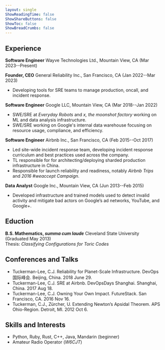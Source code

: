 ```yaml
---
layout: single
ShowReadingTime: false
ShowShareButtons: false
ShowToc: false
ShowBreadCrumbs: false
---
```

## Experience

**Software Engineer** Wayve Technologies Ltd., Mountain View, CA (Mar 2023--Present)  

**Founder, CEO** General Reliability Inc., San Francisco, CA (Jan 2022--Mar 2023)  
- Developing tools for SRE teams to manage production, oncall, and incident response.

**Software Engineer** Google LLC, Mountain View, CA (Mar 2018--Jan 2022)  
- SWE/SRE at _Everyday Robots_ and _x, the moonshot factory_ working on ML and data analysis infrastructure.
- SWE/SRE working on Google's internal data warehouse focusing on resource usage, compliance, and efficiency.

**Software Engineer** Airbnb Inc., San Francisco, CA (Feb 2015--Oct 2017)
- Led site-wide incident response team, developing incident response curriculum and best practices used across the company.
- TL responsible for for architecting/deploying sharded production infrastructure in China.
- Responsible for launch reliability and readiness, notably _Airbnb Trips_ and _2016 #weaccept Campaign_.

**Data Analyst** Google Inc., Mountain View, CA (Jun 2013--Feb 2015)
- Developed infrastructure and trained models used to detect invalid activity and mitigate bad actors on Google’s ad networks, YouTube, and Google+.

## Eduction

**B.S. Mathematics, _summa cum laude_** Cleveland State University (Graduated May 2013)  
Thesis: _Classifying Configurations for Toric Codes_

## Conferences and Talks

- Tuckerman-Lee, C.J. Reliability for Planet-Scale Infrastructure. DevOps国际峰会. Beijing, China. 2018 June 29.
- Tuckerman-Lee, C.J. SRE at Airbnb. DevOpsDays Shanghai. Shanghai, China. 2017 Aug 18.
- Tuckerman-Lee, C.J. Owning Your Own Impact. FutureStack. San Francisco, CA. 2016 Nov 16.
- Tuckerman, C.J., Zürcher, U. Extending Newton’s Apsidal Theorem. APS Ohio-Region. Detroit, MI. 2012 Oct 6.

## Skills and Interests

- Python, Ruby, Rust, C++, Java, Mandarin (beginner)
- Amateur Radio Operator (_W6CJT_) 

